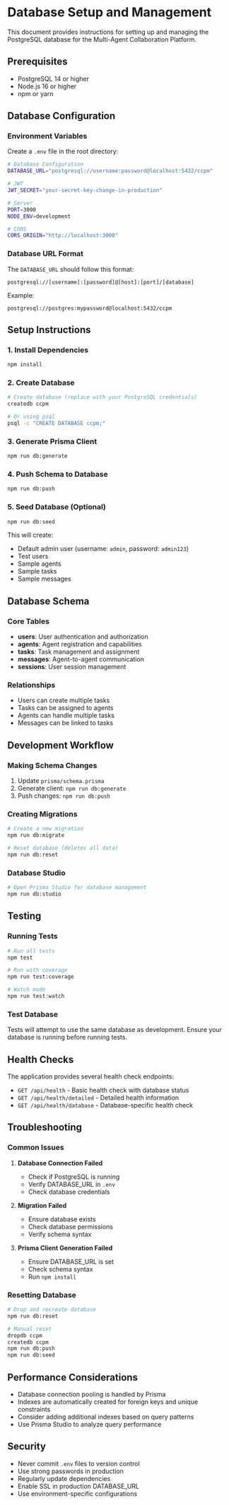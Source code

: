 # Database Setup and Management

This document provides instructions for setting up and managing the PostgreSQL database for the Multi-Agent Collaboration Platform.

## Prerequisites

- PostgreSQL 14 or higher
- Node.js 16 or higher
- npm or yarn

## Database Configuration

### Environment Variables

Create a `.env` file in the root directory:

```bash
# Database Configuration
DATABASE_URL="postgresql://username:password@localhost:5432/ccpm"

# JWT
JWT_SECRET="your-secret-key-change-in-production"

# Server
PORT=3000
NODE_ENV=development

# CORS
CORS_ORIGIN="http://localhost:3000"
```

### Database URL Format

The `DATABASE_URL` should follow this format:
```
postgresql://[username]:[password]@[host]:[port]/[database]
```

Example:
```
postgresql://postgres:mypassword@localhost:5432/ccpm
```

## Setup Instructions

### 1. Install Dependencies

```bash
npm install
```

### 2. Create Database

```bash
# Create database (replace with your PostgreSQL credentials)
createdb ccpm

# Or using psql
psql -c "CREATE DATABASE ccpm;"
```

### 3. Generate Prisma Client

```bash
npm run db:generate
```

### 4. Push Schema to Database

```bash
npm run db:push
```

### 5. Seed Database (Optional)

```bash
npm run db:seed
```

This will create:
- Default admin user (username: `admin`, password: `admin123`)
- Test users
- Sample agents
- Sample tasks
- Sample messages

## Database Schema

### Core Tables

- **users**: User authentication and authorization
- **agents**: Agent registration and capabilities
- **tasks**: Task management and assignment
- **messages**: Agent-to-agent communication
- **sessions**: User session management

### Relationships

- Users can create multiple tasks
- Tasks can be assigned to agents
- Agents can handle multiple tasks
- Messages can be linked to tasks

## Development Workflow

### Making Schema Changes

1. Update `prisma/schema.prisma`
2. Generate client: `npm run db:generate`
3. Push changes: `npm run db:push`

### Creating Migrations

```bash
# Create a new migration
npm run db:migrate

# Reset database (deletes all data)
npm run db:reset
```

### Database Studio

```bash
# Open Prisma Studio for database management
npm run db:studio
```

## Testing

### Running Tests

```bash
# Run all tests
npm test

# Run with coverage
npm run test:coverage

# Watch mode
npm run test:watch
```

### Test Database

Tests will attempt to use the same database as development. Ensure your database is running before running tests.

## Health Checks

The application provides several health check endpoints:

- `GET /api/health` - Basic health check with database status
- `GET /api/health/detailed` - Detailed health information
- `GET /api/health/database` - Database-specific health check

## Troubleshooting

### Common Issues

1. **Database Connection Failed**
   - Check if PostgreSQL is running
   - Verify DATABASE_URL in `.env`
   - Check database credentials

2. **Migration Failed**
   - Ensure database exists
   - Check database permissions
   - Verify schema syntax

3. **Prisma Client Generation Failed**
   - Ensure DATABASE_URL is set
   - Check schema syntax
   - Run `npm install`

### Resetting Database

```bash
# Drop and recreate database
npm run db:reset

# Manual reset
dropdb ccpm
createdb ccpm
npm run db:push
npm run db:seed
```

## Performance Considerations

- Database connection pooling is handled by Prisma
- Indexes are automatically created for foreign keys and unique constraints
- Consider adding additional indexes based on query patterns
- Use Prisma Studio to analyze query performance

## Security

- Never commit `.env` files to version control
- Use strong passwords in production
- Regularly update dependencies
- Enable SSL in production DATABASE_URL
- Use environment-specific configurations